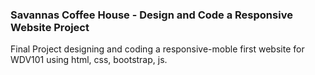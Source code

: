 ### Savannas Coffee House - Design and Code a Responsive Website Project
Final Project designing and coding a responsive-moble first website for WDV101 using html, css, bootstrap, js.
